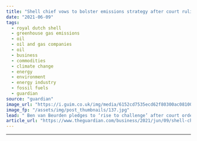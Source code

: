```yaml
---
title: "Shell chief vows to bolster emissions strategy after court ruling"
date: "2021-06-09"
tags: 
  - royal dutch shell
  - greenhouse gas emissions
  - oil
  - oil and gas companies
  - oil
  - business
  - commodities
  - climate change
  - energy
  - environment
  - energy industry
  - fossil fuels
  - guardian
source: "guardian"
image_url: "https://i.guim.co.uk/img/media/6152cd7535ecd62f80300ac08100a40ea5814fec/0_88_2200_1320/master/2200.jpg?width=460&quality=85&auto=format&fit=max&s=22e429aadd952068cb844ed2db93d89d"
image_fp: "/assets/img/post_thumbnails/137.jpg"
lead: " Ben van Beurden pledges to ‘rise to challenge’ after court ordered oil firm to cut global carbon emissions by 45%Royal Dutch Shell has vowed to accelerate its strategy towards becoming a net zero emissions business, two weeks after a Dutch court rul..."
article_url: "https://www.theguardian.com/business/2021/jun/09/shell-chief-vows-to-rise-to-challenge-but-feels-singled-out-on-emissions"
---
```


---
